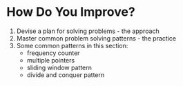 # How Do You Improve?
1. Devise a plan for solving problems - the approach
2. Master common problem solving patterns - the practice
3. Some common patterns in this section:
    - frequency counter
    - multiple pointers
    - sliding window pattern
    - divide and conquer pattern